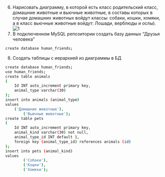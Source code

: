 6. Нарисовать диаграмму, в которой есть класс родительский класс, домашние
   животные и вьючные животные, в составы которых в случае домашних
   животных войдут классы: собаки, кошки, хомяки, а в класс вьючные животные
   войдут: Лошади, верблюды и ослы).
![1](https://github.com/visetglov157/FinalCertification/assets/115417107/7d1633ef-7b79-46ea-8c7a-a80d5ca95e7e)
7. В подключенном MySQL репозитории создать базу данных “Друзья
   человека”
````bash
create database human_friends;
````
8. Создать таблицы с иерархией из диаграммы в БД
````bash
create database human_friends;
use human_friends;
create table animals
(
    Id INT auto_increment primary key,
    animal_type varchar(30)
);
insert into animals (animal_type)
values
	('Домашние животные'),
        ('Вьючные животные');
create table pets
(
	Id INT auto_increment primary key,
    animal_kind varchar(30) not null,
    animal_type_id INT default 1,
    foreign key (animal_type_id) references animals (id)
);
insert into pets (animal_kind)
values
		('Собаки'),
        ('Кошки'),
        ('Хомяки');
````
